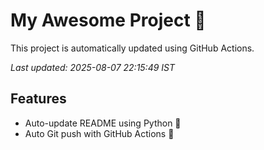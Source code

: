 # My Awesome Project 🚀

This project is automatically updated using GitHub Actions.

_Last updated: 2025-08-07 22:15:49 IST_

## Features
- Auto-update README using Python 🐍
- Auto Git push with GitHub Actions 🤖
